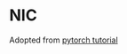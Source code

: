 # NIC
Adopted from [pytorch tutorial](https://github.com/yunjey/pytorch-tutorial/blob/master/tutorials/03-advanced/image_captioning/)